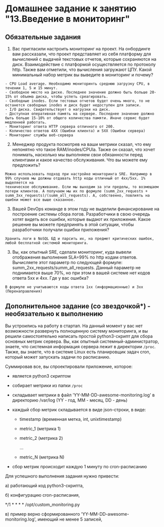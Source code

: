 # Домашнее задание к занятию "13.Введение в мониторинг"

## Обязательные задания

1. Вас пригласили настроить мониторинг на проект. На онбординге вам рассказали, что проект представляет из себя 
платформу для вычислений с выдачей текстовых отчетов, которые сохраняются на диск. Взаимодействие с платформой 
осуществляется по протоколу http. Также вам отметили, что вычисления загружают ЦПУ. Какой минимальный набор метрик вы
выведите в мониторинг и почему?
```
- CPU Load average. Необходимо мониторинть среднюю загрузку CPU, в течении 1, 5 и 15 минут.
- Свободное место на диске. Последнее значение должно быть больше 20-15% от объема диска, чтобы успеть среагировать.
- Свободные inodes. Если тестовых отчетов будет очень много, то не останется свободных inodes и диск будет недоступен для записи.
- I/O диска. Свидетельствует о нагрузки на диск.
- Доступная оперативная память на сервере. Последнее значение должно быть больше 15-10% от общего количества памяти. Иначе сервис будет медленней работать.
- Мониторинг ответа HTTP сервера отличного от 200.
- Количество ответов 4XX (Ошибки клиента) и 5XX (Ошибки сервера)
- Мониторинг службы веб-сервера
```
2. Менеджер продукта посмотрев на ваши метрики сказал, что ему непонятно что такое RAM/inodes/CPUla. Также он сказал, 
что хочет понимать, насколько мы выполняем свои обязанности перед клиентами и какое качество обслуживания. Что вы 
можете ему предложить?
```
Можно использовать подход при настройке мониторинга SRE. Например в 99% случаев мы должны отдавать http коды отличный от 4xx/5xx. 1% выделяется на
техническое обслуживание. Если мы выходим за эти пределы, то возмещаем потери клиентов. А получаем мы их по формуле (summ_2xx_requests +
summ_3xx_requests)/(summ_all_requests). А, собственно, повлиять на ошибки может все выше сказанное.
```
3. Вашей DevOps команде в этом году не выделили финансирование на построение системы сбора логов. Разработчики в свою 
очередь хотят видеть все ошибки, которые выдают их приложения. Какое решение вы можете предпринять в этой ситуации, 
чтобы разработчики получали ошибки приложения?

```Хранить логи в NoSQL БД и парсить их, на предмет критических ошибок, любой бесплатной системой мониторинга.```

3. Вы, как опытный SRE, сделали мониторинг, куда вывели отображения выполнения SLA=99% по http кодам ответов. 
Вычисляете этот параметр по следующей формуле: summ_2xx_requests/summ_all_requests. Данный параметр не поднимается выше 
70%, но при этом в вашей системе нет кодов ответа 5xx и 4xx. Где у вас ошибка?

```В формуле не учитываются коды ответа 1xx (информационные) и 3xx (Перенаправления)```

## Дополнительное задание (со звездочкой*) - необязательно к выполнению

Вы устроились на работу в стартап. На данный момент у вас нет возможности развернуть полноценную систему 
мониторинга, и вы решили самостоятельно написать простой python3-скрипт для сбора основных метрик сервера. Вы, как 
опытный системный-администратор, знаете, что системная информация сервера лежит в директории `/proc`. 
Также, вы знаете, что в системе Linux есть  планировщик задач cron, который может запускать задачи по расписанию.

Суммировав все, вы спроектировали приложение, которое:
- является python3 скриптом
- собирает метрики из папки `/proc`
- складывает метрики в файл 'YY-MM-DD-awesome-monitoring.log' в директорию /var/log 
(YY - год, MM - месяц, DD - день)
- каждый сбор метрик складывается в виде json-строки, в виде:
  + timestamp (временная метка, int, unixtimestamp)
  + metric_1 (метрика 1)
  + metric_2 (метрика 2)
  
     ...
     
  + metric_N (метрика N)
  
- сбор метрик происходит каждую 1 минуту по cron-расписанию

Для успешного выполнения задания нужно привести:

а) работающий код python3-скрипта,



б) конфигурацию cron-расписания,

*/1 * * * * /opt/custom_monitoring.py

в) пример верно сформированного 'YY-MM-DD-awesome-monitoring.log', имеющий не менее 5 записей,



